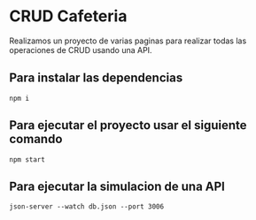 # CRUD Cafeteria

Realizamos un proyecto de varias paginas para realizar todas las operaciones de CRUD usando una API.

## Para instalar las dependencias

`npm i`

## Para ejecutar el proyecto usar el siguiente comando

`npm start`

## Para ejecutar la simulacion de una API 

`json-server --watch db.json --port 3006`